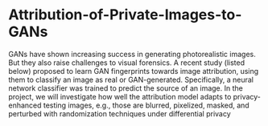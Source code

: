 # Attribution-of-Private-Images-to-GANs
GANs have shown increasing success in generating photorealistic images. But they also raise challenges to visual forensics. A recent study (listed below) proposed to learn GAN fingerprints towards image attribution, using them to classify an image as real or GAN-generated.   Specifically, a neural network classifier was trained to predict the source of an image.   In the project, we will investigate how well the attribution model adapts to privacy-enhanced testing images, e.g., those are blurred, pixelized, masked, and perturbed with randomization techniques under differential privacy
